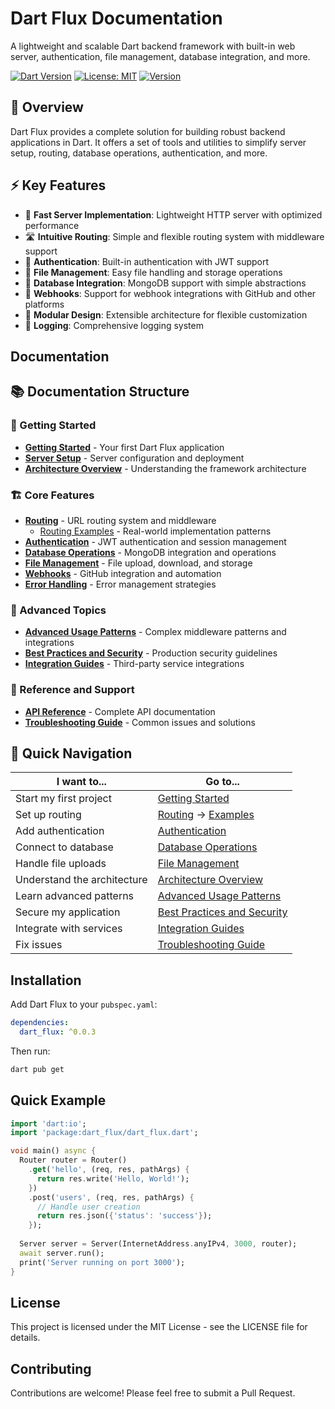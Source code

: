 # Dart Flux Documentation

A lightweight and scalable Dart backend framework with built-in web server, authentication, file management, database integration, and more.

[![Dart Version](https://img.shields.io/badge/Dart-^3.7.2-blue.svg)](https://dart.dev)
[![License: MIT](https://img.shields.io/badge/License-MIT-yellow.svg)](https://opensource.org/licenses/MIT)
[![Version](https://img.shields.io/badge/version-0.0.3-green.svg)](https://github.com/amrmhassan/dart_flux)

## 🌟 Overview

Dart Flux provides a complete solution for building robust backend applications in Dart. It offers a set of tools and utilities to simplify server setup, routing, database operations, authentication, and more.

## ⚡ Key Features

- 🚀 **Fast Server Implementation**: Lightweight HTTP server with optimized performance
- 🛣️ **Intuitive Routing**: Simple and flexible routing system with middleware support
- 🔐 **Authentication**: Built-in authentication with JWT support
- 📁 **File Management**: Easy file handling and storage operations
- 💾 **Database Integration**: MongoDB support with simple abstractions
- 🔄 **Webhooks**: Support for webhook integrations with GitHub and other platforms
- 🧩 **Modular Design**: Extensible architecture for flexible customization
- 📝 **Logging**: Comprehensive logging system

## Documentation

## 📚 Documentation Structure

### 🚀 Getting Started
- **[Getting Started](getting-started.md)** - Your first Dart Flux application
- **[Server Setup](server-setup.md)** - Server configuration and deployment
- **[Architecture Overview](architecture-overview.md)** - Understanding the framework architecture

### 🏗️ Core Features
- **[Routing](routing.md)** - URL routing system and middleware
  - [Routing Examples](routing_examples.md) - Real-world implementation patterns
- **[Authentication](authentication.md)** - JWT authentication and session management
- **[Database Operations](database.md)** - MongoDB integration and operations
- **[File Management](file-management.md)** - File upload, download, and storage
- **[Webhooks](webhooks.md)** - GitHub integration and automation
- **[Error Handling](error-handling.md)** - Error management strategies

### 🔧 Advanced Topics
- **[Advanced Usage Patterns](advanced-usage-patterns.md)** - Complex middleware patterns and integrations
- **[Best Practices and Security](best-practices-security.md)** - Production security guidelines
- **[Integration Guides](integration-guides.md)** - Third-party service integrations

### 📖 Reference and Support
- **[API Reference](api-reference.md)** - Complete API documentation
- **[Troubleshooting Guide](troubleshooting-guide.md)** - Common issues and solutions

## 🎯 Quick Navigation

| I want to... | Go to... |
|--------------|----------|
| Start my first project | [Getting Started](getting-started.md) |
| Set up routing | [Routing](routing.md) → [Examples](routing_examples.md) |
| Add authentication | [Authentication](authentication.md) |
| Connect to database | [Database Operations](database.md) |
| Handle file uploads | [File Management](file-management.md) |
| Understand the architecture | [Architecture Overview](architecture-overview.md) |
| Learn advanced patterns | [Advanced Usage Patterns](advanced-usage-patterns.md) |
| Secure my application | [Best Practices and Security](best-practices-security.md) |
| Integrate with services | [Integration Guides](integration-guides.md) |
| Fix issues | [Troubleshooting Guide](troubleshooting-guide.md) |

## Installation

Add Dart Flux to your `pubspec.yaml`:

```yaml
dependencies:
  dart_flux: ^0.0.3
```

Then run:

```bash
dart pub get
```

## Quick Example

```dart
import 'dart:io';
import 'package:dart_flux/dart_flux.dart';

void main() async {
  Router router = Router()
    .get('hello', (req, res, pathArgs) {
      return res.write('Hello, World!');
    })
    .post('users', (req, res, pathArgs) {
      // Handle user creation
      return res.json({'status': 'success'});
    });
  
  Server server = Server(InternetAddress.anyIPv4, 3000, router);
  await server.run();
  print('Server running on port 3000');
}
```

## License

This project is licensed under the MIT License - see the LICENSE file for details.

## Contributing

Contributions are welcome! Please feel free to submit a Pull Request.
